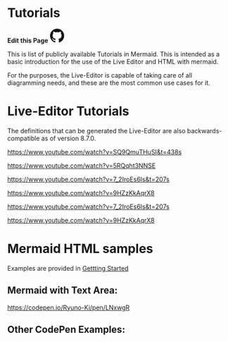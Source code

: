 # Tutorials
**Edit this Page** [![N|Solid](./docs/img/GitHub-Mark-32px.png)](https://github.com/mermaid-js/mermaid/blob/develop/Tutorials.md)

This is  list of publicly available Tutorials in Mermaid. This is intended as a basic introduction for the use of the Live Editor and HTML with mermaid.  

For the purposes, the Live-Editor is capable of taking care of all diagramming needs, and these are the most common use cases for it. 


# Live-Editor Tutorials
The definitions that can be generated the Live-Editor are also backwards-compatible as of version 8.7.0. 

https://www.youtube.com/watch?v=SQ9QmuTHuSI&t=438s

https://www.youtube.com/watch?v=5RQqht3NNSE

https://www.youtube.com/watch?v=7_2IroEs6Is&t=207s

https://www.youtube.com/watch?v=9HZzKkAqrX8

https://www.youtube.com/watch?v=7_2IroEs6Is&t=207s

https://www.youtube.com/watch?v=9HZzKkAqrX8

# Mermaid HTML samples
Examples are provided in [Gettting Started](./docs/n00b-gettingStarted.md)

## Mermaid with Text Area: 

https://codepen.io/Ryuno-Ki/pen/LNxwgR 

## Other CodePen Examples: 

